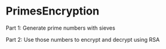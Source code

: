 # PrimesEncryption

Part 1: Generate prime numbers with sieves

Part 2: Use those numbers to encrypt and decrypt using RSA
